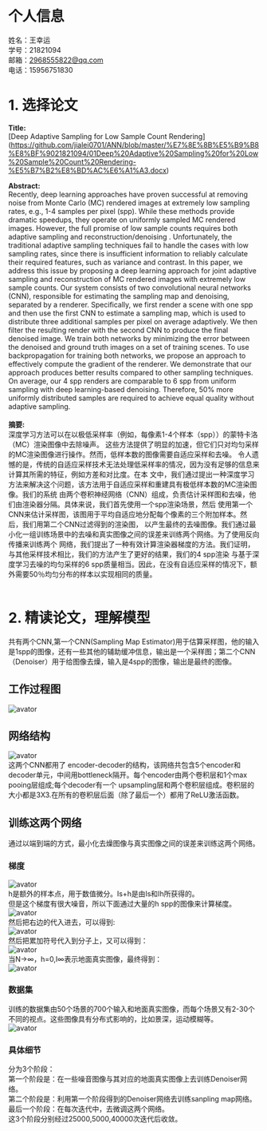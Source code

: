 # 个人信息
姓名：王幸运 <br>
学号：21821094 <br>
邮箱：2968555822@qq.com <br>
电话：15956751830<br>
# 1. 选择论文
**Title:**<br>
[Deep Adaptive Sampling for Low Sample Count Rendering]
(https://github.com/jialei0701/ANN/blob/master/%E7%8E%8B%E5%B9%B8%E8%BF%9021821094/01Deep%20Adaptive%20Sampling%20for%20Low%20Sample%20Count%20Rendering-%E5%B7%B2%E8%BD%AC%E6%A1%A3.docx)

**Abstract:**<br>
Recently, deep learning approaches have proven successful at removing noise from Monte Carlo (MC) rendered images at extremely
low sampling rates, e.g., 1-4 samples per pixel (spp). While these methods provide dramatic speedups, they operate on uniformly
sampled MC rendered images. However, the full promise of low sample counts requires both adaptive sampling and reconstruction/denoising
. Unfortunately, the traditional adaptive sampling techniques fail to handle the cases with low sampling rates, since there is
insufficient information to reliably calculate their required features, such as variance and contrast. In this paper, we address
this issue by proposing a deep learning approach for joint adaptive sampling and reconstruction of MC rendered images with extremely
low sample counts. Our system consists of two convolutional neural networks (CNN), responsible for estimating the sampling map and 
denoising, separated by a renderer. Specifically, we first render a scene with one spp and then use the first CNN to estimate a sampling
map, which is used to distribute three additional samples per pixel on average adaptively. We then filter the resulting render with the
second CNN to produce the final denoised image. We train both networks by minimizing the error between the denoised and ground truth 
images on a set of training scenes. To use backpropagation for training both networks, we propose an approach to effectively compute 
the gradient of the renderer. We demonstrate that our approach produces better results compared to other sampling techniques. On average,
our 4 spp renders are comparable to 6 spp from uniform sampling with deep learning-based denoising. Therefore, 50% more uniformly 
distributed samples are required to achieve equal quality without adaptive sampling.<br><br>
**摘要:**<br>
深度学习方法可以在以极低采样率（例如，每像素1-4个样本（spp））的蒙特卡洛（MC）渲染图像中去除噪声。
这些方法提供了明显的加速，但它们只对均匀采样的MC渲染图像进行操作。然而，低样本数的图像需要自适应采样和去噪。
令人遗憾的是，传统的自适应采样技术无法处理低采样率的情况，因为没有足够的信息来计算其所需的特征，例如方差和对比度。在本
文中，我们通过提出一种深度学习方法来解决这个问题，该方法用于自适应采样和重建具有极低样本数的MC渲染图像。我们的系统
由两个卷积神经网络（CNN）组成，负责估计采样图和去噪，他们由渲染器分隔。具体来说，我们首先使用一个spp渲染场景，然后
使用第一个CNN来估计采样图，该图用于平均自适应地分配每个像素的三个附加样本。然后，我们用第二个CNN过滤得到的渲染图，
以产生最终的去噪图像。我们通过最小化一组训练场景中的去噪和真实图像之间的误差来训练两个网络。为了使用反向传播来训练两个
网络，我们提出了一种有效计算渲染器梯度的方法。我们证明，与其他采样技术相比，我们的方法产生了更好的结果，我们的4 spp渲染
与基于深度学习去噪的均匀采样的6 spp质量相当。因此，在没有自适应采样的情况下，额外需要50％均匀分布的样本以实现相同的质量。
<br><br>

# 2. 精读论文，理解模型<br>
  共有两个CNN,第一个CNN(Sampling Map Estimator)用于估算采样图，他的输入是1spp的图像，还有一些其他的辅助缓冲信息，输出是一个采样图；第二个CNN（Denoiser）用于给图像去燥，输入是4spp的图像，输出是最终的图像。<br>
  ## 工作过程图
  ![avator](https://github.com/jialei0701/ANN/blob/master/%E7%8E%8B%E5%B9%B8%E8%BF%9021821094/process.png)
  
  ## 网络结构
  ![avator](https://github.com/jialei0701/ANN/blob/master/%E7%8E%8B%E5%B9%B8%E8%BF%9021821094/cnn.png)
 <br> 这两个CNN都用了 encoder-decoder的结构，该网络共包含5个encoder和decoder单元，中间用bottleneck隔开。每个encoder由两个卷积层和1个max pooing层组成;每个decoder有一个 upsampling层和两个卷积层组成。卷积层的大小都是3X3.在所有的卷积层后面（除了最后一个）都用了ReLU激活函数。
 
 ## 训练这两个网络
 通过以端到端的方式，最小化去燥图像与真实图像之间的误差来训练这两个网络。
 ### 梯度
  ![avator](https://github.com/jialei0701/ANN/blob/master/%E7%8E%8B%E5%B9%B8%E8%BF%9021821094/gradient1%20.png)
  <br>h是额外的样本点，用于数值微分。Is+h是由Is和Ih所获得的。
  <br>但是这个梯度有很大噪音，所以下面通过大量的h spp的图像来计算梯度。
  ![avator](https://github.com/jialei0701/ANN/blob/master/%E7%8E%8B%E5%B9%B8%E8%BF%9021821094/gradient2.png)
  <br>然后把右边的代入进去，可以得到:<br>
   ![avator](https://github.com/jialei0701/ANN/blob/master/%E7%8E%8B%E5%B9%B8%E8%BF%9021821094/gradient3.png)
   <br>然后把累加符号代入到分子上，又可以得到：<br>
   ![avator](https://github.com/jialei0701/ANN/blob/master/%E7%8E%8B%E5%B9%B8%E8%BF%9021821094/gradient4.png)
   <br>当N->∞，h=0,I∞表示地面真实图像，最终得到：<br>
    ![avator](https://github.com/jialei0701/ANN/blob/master/%E7%8E%8B%E5%B9%B8%E8%BF%9021821094/gradient6.png)
 ### 数据集
 训练的数据集由50个场景的700个输入和地面真实图像，而每个场景又有2-30个不同的视点。这些图像具有分布式影响的，比如景深，运动模糊等。<br>
 ![avator](https://github.com/jialei0701/ANN/blob/master/%E7%8E%8B%E5%B9%B8%E8%BF%9021821094/Dataset.png)
 ### 具体细节
 分为3个阶段：<br>
 第一个阶段是：在一些噪音图像与其对应的地面真实图像上去训练Denoiser网络。<br>
 第二个阶段是：利用第一个阶段得到的Denoiser网络去训练sanpling map网络。<br>
 最后一个阶段：在每次迭代中，去微调这两个网络。<br>
 这3个阶段分别经过25000,5000,40000次迭代后收敛。<br>
 
   
